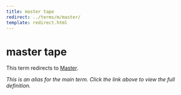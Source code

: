 ```yaml
---
title: master tape
redirect: ../terms/m/master/
template: redirect.html
---
```


# master tape

This term redirects to [Master](../terms/m/master/).

*This is an alias for the main term. Click the link above to view the full definition.*
